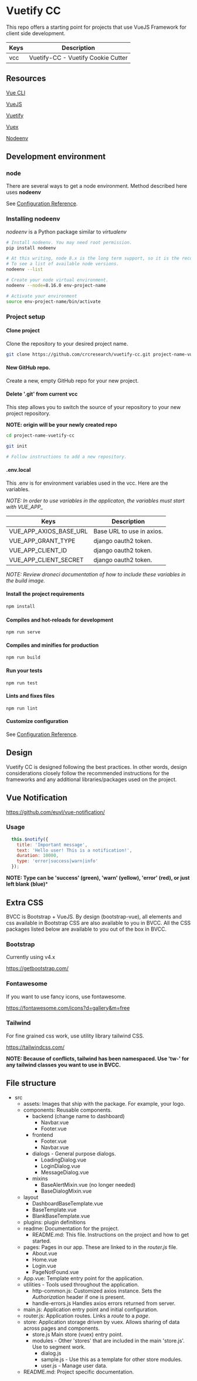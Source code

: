 # Vuetify CC

This repo offers a starting point for projects that use VueJS Framework for client side development. 

Keys | Description
----- | -----------
vcc | Vuetify-CC - Vuetify Cookie Cutter

## Resources

[Vue CLI](https://cli.vuejs.org/)

[VueJS](https://vuejs.org/)

[Vuetify](https://vuetifyjs.com/en/)

[Vuex](https://vuex.vuejs.org/)

[Nodeenv](https://github.com/ekalinin/nodeenv)
<!-- []() -->

## Development environment

### node

There are several ways to get a node environment. Method described here uses **nodeenv**

See [Configuration Reference](https://github.com/ekalinin/nodeenv).

### Installing nodeenv

*nodeenv* is a Python package similar to *virtualenv*

```sh
# Install nodeenv. You may need root permission.
pip install nodeenv

# At this writing, node 8.x is the long term support, so it is the recommended version to use.
# To see a list of available node versions.
nodeenv --list

# Create your node virtual environment.
nodeenv --node=8.16.0 env-project-name

# Activate your environment
source env-project-name/bin/activate
```

### Project setup

#### Clone project

Clone the repository to your desired project name.

```sh
git clone https://github.com/crcresearch/vuetify-cc.git project-name-vuetify-cc
```

#### New GitHub repo.

Create a new, empty GitHub repo for your new project.

#### Delete '.git' from current vcc

This step allows you to switch the source of your repository to your new project repository.

**NOTE: origin will be your newly created repo**

```sh
cd project-name-vuetify-cc

git init

# Follow instructions to add a new repository.
```

#### .env.local

This .env is for environment variables used in the vcc. Here are the variables.

*NOTE: In order to use variables in the applicaton, the variables must start with VUE_APP_*

Keys | Description
----- | -----------
VUE_APP_AXIOS_BASE_URL | Base URL to use in axios.
VUE_APP_GRANT_TYPE | django oauth2 token.
VUE_APP_CLIENT_ID | django oauth2 token.
VUE_APP_CLIENT_SECRET | django oauth2 token.

*NOTE: Review droneci documentation of how to include these variables in the build image.*

#### Install the project requirements
```sh
npm install
```

#### Compiles and hot-reloads for development
```
npm run serve
```

#### Compiles and minifies for production
```
npm run build
```

#### Run your tests
```
npm run test
```

#### Lints and fixes files
```
npm run lint
```

#### Customize configuration
See [Configuration Reference](https://cli.vuejs.org/config/).


## Design

Vuetify CC is designed following the best practices. In other words, design considerations closely follow the recommended instructions for the frameworks and any additional libraries/packages used on the project.

## Vue Notification

https://github.com/euvl/vue-notification/

### Usage

```js
  this.$notify({
    title: 'Important message',
    text: 'Hello user! This is a notification!',
    duration: 10000,
    type: 'error|success|warn|info'
  });
```

**NOTE: Type can be 'success' (green), 'warn' (yellow), 'error' (red), or just left blank (blue)***

## Extra CSS

BVCC is Bootstrap + VueJS. By design (bootstrap-vue), all elements and css available in Bootstrap CSS are also available to you in BVCC. All the CSS packages listed below are available to you out of the box in BVCC.

### Bootstrap

Currently using v4.x

https://getbootstrap.com/

### Fontawesome

If you want to use fancy icons, use fontawesome. 

https://fontawesome.com/icons?d=gallery&m=free

### Tailwind

For fine grained css work, use utility library tailwind CSS. 

https://tailwindcss.com/

**NOTE: Because of conflicts, tailwind has been namespaced. Use 'tw-' for any tailwind classes you want to use in BVCC.**

## File structure

* src
  * assets: Images that ship with the package. For example, your logo.
  * components: Reusable components.
    * backend (change name to dashboard)
      * Navbar.vue
      * Footer.vue
    * frontend
      * Footer.vue
      * Navbar.vue
    * dialogs - General purpose dialogs.
      * LoadingDialog.vue
      * LoginDialog.vue
      * MessageDialog.vue
    * mixins
      * BaseAlertMixin.vue (no longer needed)
      * BaseDialogMixin.vue
  * layout
    * DashboardBaseTemplate.vue
    * BaseTemplate.vue
    * BlankBaseTemplate.vue
  * plugins: plugin definitions
  * readme: Documentation for the project.
    * README.md: This file. Instructions on the project and how to get started.
  * pages: Pages in our app. These are linked to in the *router.js* file.
    * About.vue
    * Home.vue
    * Login.vue
    * PageNotFound.vue
  * App.vue: Template entry point for the application.
  * utilities - Tools used throughout the application.
    * http-common.js: Customized axios instance. Sets the *Authorization* header if one is present.
    * handle-errors.js Handles axios errors returned from server.
  * main.js: Application entry point and initial configuration.
  * router.js: Application routes. Links a *route* to a *page*.
  * store: Application storage driven by vuex. Allows sharing of data across pages and components.
    * store.js Main store (vuex) entry point.
    * modules - Other 'stores' that are included in the main 'store.js'. Use to segment work.
      * dialog.js
      * sample.js - Use this as a template for other store modules.
      * user.js - Manage user data.
  * README.md: Project specific documentation.

### 
